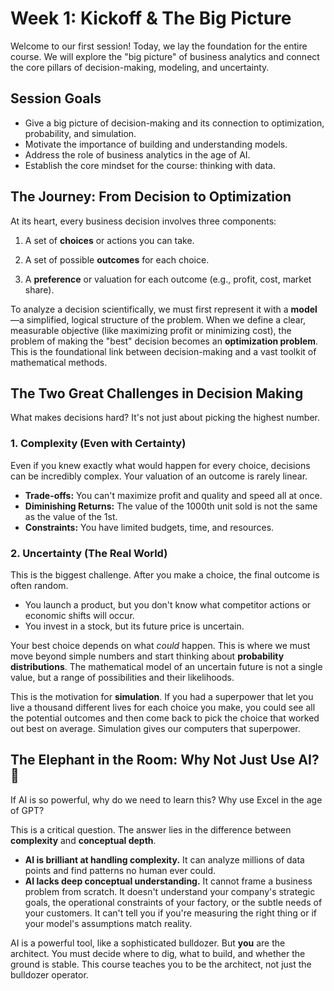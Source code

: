 # Week 1: Kickoff & The Big Picture

Welcome to our first session! Today, we lay the foundation for the entire course. We will explore the "big picture" of business analytics and connect the core pillars of decision-making, modeling, and uncertainty.

## Session Goals

-   Give a big picture of decision-making and its connection to optimization, probability, and simulation.
-   Motivate the importance of building and understanding models.
-   Address the role of business analytics in the age of AI.
-   Establish the core mindset for the course: thinking with data.

## The Journey: From Decision to Optimization

At its heart, every business decision involves three components:

1.  A set of **choices** or actions you can take.

2.  A set of possible **outcomes** for each choice.

3.  A **preference** or valuation for each outcome (e.g., profit, cost, market share).

To analyze a decision scientifically, we must first represent it with a **model**—a simplified, logical structure of the problem. When we define a clear, measurable objective (like maximizing profit or minimizing cost), the problem of making the "best" decision becomes an **optimization problem**. This is the foundational link between decision-making and a vast toolkit of mathematical methods.

## The Two Great Challenges in Decision Making

What makes decisions hard? It's not just about picking the highest number.

### 1. Complexity (Even with Certainty)
Even if you knew exactly what would happen for every choice, decisions can be incredibly complex. Your valuation of an outcome is rarely linear.
-   **Trade-offs:** You can't maximize profit and quality and speed all at once.
-   **Diminishing Returns:** The value of the 1000th unit sold is not the same as the value of the 1st.
-   **Constraints:** You have limited budgets, time, and resources.

### 2. Uncertainty (The Real World)
This is the biggest challenge. After you make a choice, the final outcome is often random.
-   You launch a product, but you don't know what competitor actions or economic shifts will occur.
-   You invest in a stock, but its future price is uncertain.

Your best choice depends on what *could* happen. This is where we must move beyond simple numbers and start thinking about **probability distributions**. The mathematical model of an uncertain future is not a single value, but a range of possibilities and their likelihoods.

This is the motivation for **simulation**. If you had a superpower that let you live a thousand different lives for each choice you make, you could see all the potential outcomes and then come back to pick the choice that worked out best on average. Simulation gives our computers that superpower.

## The Elephant in the Room: Why Not Just Use AI? 🤖

If AI is so powerful, why do we need to learn this? Why use Excel in the age of GPT?

This is a critical question. The answer lies in the difference between **complexity** and **conceptual depth**.

-   **AI is brilliant at handling complexity.** It can analyze millions of data points and find patterns no human ever could.
-   **AI lacks deep conceptual understanding.** It cannot frame a business problem from scratch. It doesn't understand your company's strategic goals, the operational constraints of your factory, or the subtle needs of your customers. It can't tell you if you're measuring the right thing or if your model's assumptions match reality.

AI is a powerful tool, like a sophisticated bulldozer. But **you** are the architect. You must decide where to dig, what to build, and whether the ground is stable. This course teaches you to be the architect, not just the bulldozer operator.